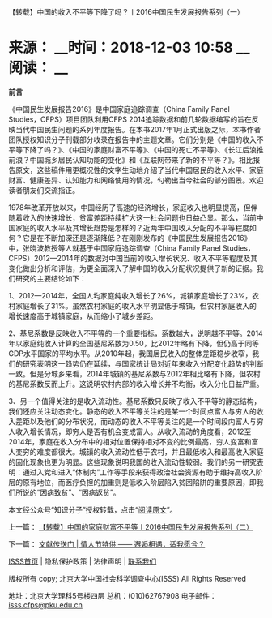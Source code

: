  【转载】中国的收入不平等下降了吗？丨2016中国民生发展报告系列（一）

# 来源： __时间：2018-12-03 10:58 __阅读： __

**前言**



《中国民生发展报告2016》是中国家庭追踪调查（China Family Panel Studies，CFPS）项目团队利用CFPS
2014追踪数据和前几轮数据编写的旨在反映当代中国民生问题的系列年度报告。在本书2017年1月正式出版之际，本书作者团队授权知识分子刊载部分收录在报告中的主题文章。它们分别是《中国的收入不平等下降了吗？》、《中国的家庭财富不平等》、《中国的死亡不平等》、《长江后浪推前浪？中国城乡居民认知功能的变化》和《互联网带来了新的不平等？》。相比报告原文，这些稿件用更概况性的文字生动地介绍了当代中国居民的收入水平、家庭财富、健康差异、认知能力和网络使用的情况，勾勒出当今社会的部分图景。欢迎读者朋友们交流指正。



1978年改革开放以来，中国经历了高速的经济增长，家庭收入也明显提高，但伴随着收入的快速增长，贫富差距持续扩大这一社会问题也日益凸显。那么，当前中国家庭的收入水平及其增长趋势是怎样的？近两年中国收入分配的不平等程度如何？它是在不断加深还是逐渐降低？在刚刚发布的《中国民生发展报告2016》中，张晓波教授等人就基于中国家庭追踪调查（China
Family Panel
Studies，CFPS）2012—2014年的数据对中国当前的收入增长状况、收入不平等程度及其变化做出分析和评估，为更全面深入了解中国的收入分配状况提供了新的证据。我们研究的主要结论如下：



1、2012—2014年，全国人均家庭纯收入增长了26%，城镇家庭增长了23%，农村家庭增长了31%。虽然农村家庭的收入水平明显低于城镇，但农村家庭收入的增长速度高于城镇家庭，从而缩小了城乡差距。



2、基尼系数是反映收入不平等的一个重要指标，系数越大，说明越不平等。2014年以家庭纯收入计算的全国基尼系数为0.50，比2012年略有下降，但仍高于同等GDP水平国家的平均水平。从2010年起，我国居民收入的整体差距稳步收窄，我们的研究表明这一趋势仍在延续，与国家统计局对近年来收入分配变化趋势的判断一致。但是分城乡来看，2014年城镇的基尼系数与2012年相比略有下降，但农村的基尼系数反而上升。这说明农村内部的收入增长并不均衡，收入分化日益严重。



3、另一个值得关注的是收入流动性。基尼系数只反映了收入不平等的静态结构，我们还应关注动态变化。静态的收入不平等关注的是某一个时间点富人与穷人的收入差距以及他们的分布状况，而动态的收入不平等关注的是一个时间段内富人与穷人收入增长情况，即穷人是否有机会变成富人。从收入流动的角度看，2012至2014年，家庭在收入分布中的相对位置保持相对不变的比例最高，穷人变富和富人变穷的难度都很大。城镇的收入流动性低于农村，并且最低收入和最高收入家庭的固化现象也更为明显。这些现象说明我国的收入流动性较弱。我们的另一研究表明：通过入党和进入“体制内”工作等手段来获得政治社会资源有助于维持高收入阶层的原有地位，而医疗负担的加重则是低收入阶层陷入贫困陷阱的重要原因，即我们所说的“因病致贫”、“因病返贫”。



本文经公众号“知识分子”授权转载，点击“[阅读原文](https://mp.weixin.qq.com/s/H9AqIs1mpqHbByh2okRPNw)”。



上一篇： [【转载】中国的家庭财富不平等丨2016中国民生发展报告系列（二）](1295923.htm)

下一篇： [文献传送门 | 情人节特供 —— 邂逅相遇，适我愿兮？](1295925.htm)

[ISSS首页](http://www.isss.pku.edu.cn/) | 隐私保护政策 | 法律声明 |
[联系我们](../../lxwm/index.htm)

版权所有 copy; 北京大学中国社会科学调查中心(ISSS) All Rights Reserved

地址：北京大学理科5号楼四层 总机：(010)62767908 电子邮件：isss.cfps@pku.edu.cn

